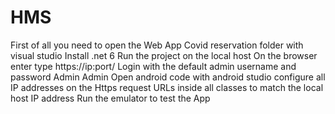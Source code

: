 # HMS
First of all you need to open the Web App Covid reservation folder with visual studio
Install .net 6
Run the project on the local host
On the browser enter type https://ip:port/
Login with the default admin username and password Admin Admin
Open android code with android studio
configure all IP addresses on the Https request URLs inside all classes to match the local host IP address
Run the emulator to test the App
